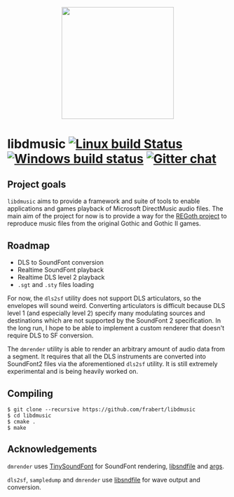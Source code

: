 <h2 align="center">
  <br>
  <img width="256" src="https://cdn.rawgit.com/frabert/libdmusic/f7aeed1b/media/logo.svg">
  <br>
</h2>

libdmusic [![Linux build Status](https://travis-ci.org/frabert/libdmusic.svg?branch=master)](https://travis-ci.org/frabert/libdmusic) [![Windows build status](https://ci.appveyor.com/api/projects/status/7t7ral8wos4p7idc?svg=true)](https://ci.appveyor.com/project/frabert/libdmusic) [![Gitter chat](https://badges.gitter.im/frabert/libdmusic.png)](https://gitter.im/frabert/libdmusic)
=========

Project goals
-------------

`libdmusic` aims to provide a framework and suite of tools to enable applications and games playback of Microsoft DirectMusic audio files. The main aim of the project for now is to provide a way for the [REGoth project](https://github.com/REGoth-project/REGoth) to reproduce music files from the original Gothic and Gothic II games.

Roadmap
-------
- DLS to SoundFont conversion
- Realtime SoundFont playback
- Realtime DLS level 2 playback
- `.sgt` and `.sty` files loading

For now, the `dls2sf` utility does not support DLS articulators, so the envelopes will sound weird. Converting articulators is difficult because DLS level 1 (and especially level 2) specify many modulating sources and destinations which are not supported by the SoundFont 2 specification. In the long run, I hope to be able to implement a custom renderer that doesn't require DLS to SF conversion.

The `dmrender` utility is able to render an arbitrary amount of audio data from a segment. It requires that all the DLS instruments are converted into SoundFont2 files via the aforementioned `dls2sf` utility. It is still extremely experimental and is being heavily worked on.

Compiling
---------

````
$ git clone --recursive https://github.com/frabert/libdmusic
$ cd libdmusic
$ cmake .
$ make
````

Acknowledgements
----------------

`dmrender` uses [TinySoundFont](https://github.com/schellingb/TinySoundFont) for SoundFont rendering, [libsndfile](http://www.mega-nerd.com/libsndfile/) and [args](https://github.com/Taywee/args).

`dls2sf`, `sampledump` and `dmrender` use [libsndfile](http://www.mega-nerd.com/libsndfile/) for wave output and conversion.